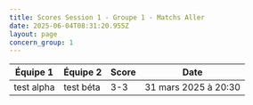 ```yaml
---
title: Scores Session 1 - Groupe 1 - Matchs Aller
date: 2025-06-04T08:31:20.955Z
layout: page
concern_group: 1
---
```




| Équipe 1 | Équipe 2 | Score | Date |
|----------|----------|-------|------|
| test alpha | test béta | 3-3 | 31 mars 2025 à 20:30 |
